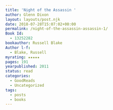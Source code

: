 ```yaml
---
title: 'Night of the Assassin '
author: Glenn Dixon
layout: layouts/post.njk
date: 2018-07-28T15:07:02+00:00
permalink: /night-of-the-assassin-assassin-1/
Book Id:
  - 13252282
bookauthor: Russell Blake
Author l-f:
  - Blake, Russell
myrating: ★★★★★
pages: 191
yearpublished: 2011
status: read
categories:
  - GoodReads
  - Uncategorized
tags:
  - posts
  - books
---
```

